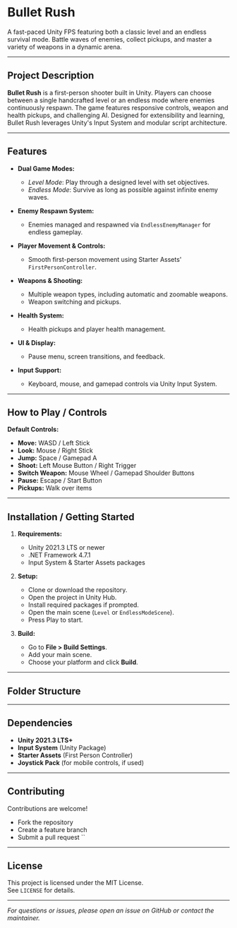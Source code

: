 # Bullet Rush

A fast-paced Unity FPS featuring both a classic level and an endless survival mode. Battle waves of enemies, collect pickups, and master a variety of weapons in a dynamic arena.

---

## Project Description

**Bullet Rush** is a first-person shooter built in Unity. Players can choose between a single handcrafted level or an endless mode where enemies continuously respawn. The game features responsive controls, weapon and health pickups, and challenging AI. Designed for extensibility and learning, Bullet Rush leverages Unity's Input System and modular script architecture.

---

## Features

- **Dual Game Modes:**  
  - *Level Mode*: Play through a designed level with set objectives.  
  - *Endless Mode*: Survive as long as possible against infinite enemy waves.

- **Enemy Respawn System:**  
  - Enemies managed and respawned via `EndlessEnemyManager` for endless gameplay.

- **Player Movement & Controls:**  
  - Smooth first-person movement using Starter Assets' `FirstPersonController`.

- **Weapons & Shooting:**  
  - Multiple weapon types, including automatic and zoomable weapons.  
  - Weapon switching and pickups.

- **Health System:**  
  - Health pickups and player health management.

- **UI & Display:**  
  - Pause menu, screen transitions, and feedback.

- **Input Support:**  
  - Keyboard, mouse, and gamepad controls via Unity Input System.

---

## How to Play / Controls

**Default Controls:**

- **Move:** WASD / Left Stick  
- **Look:** Mouse / Right Stick  
- **Jump:** Space / Gamepad A  
- **Shoot:** Left Mouse Button / Right Trigger  
- **Switch Weapon:** Mouse Wheel / Gamepad Shoulder Buttons  
- **Pause:** Escape / Start Button  
- **Pickups:** Walk over items

---

## Installation / Getting Started

1. **Requirements:**  
   - Unity 2021.3 LTS or newer  
   - .NET Framework 4.7.1  
   - Input System & Starter Assets packages

2. **Setup:**  
   - Clone or download the repository.
   - Open the project in Unity Hub.
   - Install required packages if prompted.
   - Open the main scene (`Level` or `EndlessModeScene`).
   - Press Play to start.

3. **Build:**  
   - Go to __File > Build Settings__.
   - Add your main scene.
   - Choose your platform and click __Build__.

---

## Folder Structure

---

## Dependencies

- **Unity 2021.3 LTS+**
- **Input System** (Unity Package)
- **Starter Assets** (First Person Controller)
- **Joystick Pack** (for mobile controls, if used)

---

## Contributing

Contributions are welcome!  
- Fork the repository  
- Create a feature branch  
- Submit a pull request
``
---

## License

This project is licensed under the MIT License.  
See `LICENSE` for details.

---

*For questions or issues, please open an issue on GitHub or contact the maintainer.*
